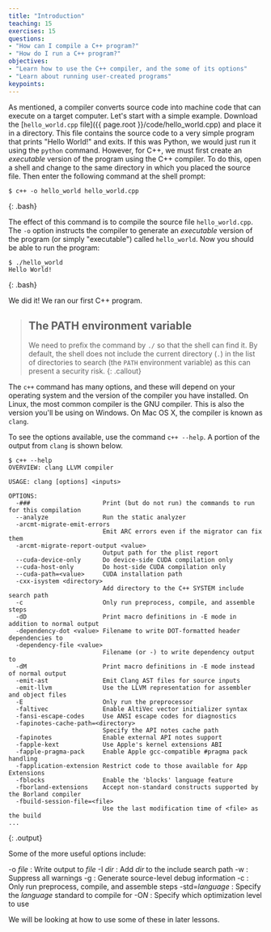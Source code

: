 ```yaml
---
title: "Introduction"
teaching: 15
exercises: 15
questions:
- "How can I compile a C++ program?"
- "How do I run a C++ program?"
objectives:
- "Learn how to use the C++ compiler, and the some of its options"
- "Learn about running user-created programs"
keypoints:
---
```

As mentioned, a compiler converts source code into machine code that can execute on a target computer. Let's start with a simple example. Download the
[`hello_world.cpp` file]({{ page.root }}/code/hello_world.cpp) and place it in a directory. This file contains the source code to a very simple program that prints "Hello World!" and exits. 
If this was Python, we would just run it using the `python` command. However, for C++, we must first create an *executable* version of the program
using the C++ compiler. To do this, open a shell and change to the same directory in which you placed the source file. Then enter the following
command at the shell prompt:

~~~
$ c++ -o hello_world hello_world.cpp
~~~
{: .bash}

The effect of this command is to compile the source file `hello_world.cpp`. The `-o` option instructs the compiler to generate an *executable* version 
of the program (or simply "executable") called `hello_world`. Now you should be able to run the program:

~~~
$ ./hello_world
Hello World!
~~~
{: .bash}

We did it! We ran our first C++ program.

> ## The PATH environment variable
>
> We need to prefix the command by `./` so that the shell can find it. By default, the shell does not include the current
> directory (`.`) in the list of directories to search (the `PATH` environment variable) as this can present a security risk.
{: .callout}

The `c++` command has many options, and these will depend on your operating system and the version of the compiler you have installed. On Linux,
the most common compiler is the GNU compiler. This is also the version you'll be using on Windows. On Mac OS X, the compiler is known as `clang`.

To see the options available, use the command `c++ --help`. A portion of the output from `clang` is shown below.

~~~
$ c++ --help
OVERVIEW: clang LLVM compiler

USAGE: clang [options] <inputs>

OPTIONS:
  -###                    Print (but do not run) the commands to run for this compilation
  --analyze               Run the static analyzer
  -arcmt-migrate-emit-errors
                          Emit ARC errors even if the migrator can fix them
  -arcmt-migrate-report-output <value>
                          Output path for the plist report
  --cuda-device-only      Do device-side CUDA compilation only
  --cuda-host-only        Do host-side CUDA compilation only
  --cuda-path=<value>     CUDA installation path
  -cxx-isystem <directory>
                          Add directory to the C++ SYSTEM include search path
  -c                      Only run preprocess, compile, and assemble steps
  -dD                     Print macro definitions in -E mode in addition to normal output
  -dependency-dot <value> Filename to write DOT-formatted header dependencies to
  -dependency-file <value>
                          Filename (or -) to write dependency output to
  -dM                     Print macro definitions in -E mode instead of normal output
  -emit-ast               Emit Clang AST files for source inputs
  -emit-llvm              Use the LLVM representation for assembler and object files
  -E                      Only run the preprocessor
  -faltivec               Enable AltiVec vector initializer syntax
  -fansi-escape-codes     Use ANSI escape codes for diagnostics
  -fapinotes-cache-path=<directory>
                          Specify the API notes cache path
  -fapinotes              Enable external API notes support
  -fapple-kext            Use Apple's kernel extensions ABI
  -fapple-pragma-pack     Enable Apple gcc-compatible #pragma pack handling
  -fapplication-extension Restrict code to those available for App Extensions
  -fblocks                Enable the 'blocks' language feature
  -fborland-extensions    Accept non-standard constructs supported by the Borland compiler
  -fbuild-session-file=<file>
                          Use the last modification time of <file> as the build 
...
~~~
{: .output}

Some of the more useful options include:

-o *file*
: Write output to *file*
-I *dir*
: Add *dir* to the include search path
-w
: Suppress all warnings
-g
: Generate source-level debug information
-c
: Only run preprocess, compile, and assemble steps
-std=*language*
: Specify the *language* standard to compile for
-O*N*
: Specify which optimization level to use

We will be looking at how to use some of these in later lessons.